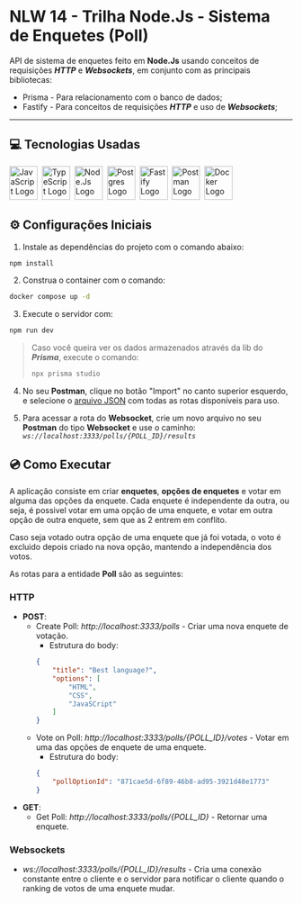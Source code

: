 # NLW 14 - Trilha Node.Js - Sistema de Enquetes (Poll)

API de sistema de enquetes feito em **Node.Js** usando conceitos de requisições ***HTTP*** e ***Websockets***, em conjunto com as principais bibliotecas:
* Prisma - Para relacionamento com o banco de dados;
* Fastify - Para conceitos de requisições ***HTTP*** e uso de ***Websockets***;

<hr>

## :computer: Tecnologias Usadas
<img alt='JavaScript Logo' height='60' width='50' src='https://raw.githubusercontent.com/get-icon/geticon/fc0f660daee147afb4a56c64e12bde6486b73e39/icons/javascript.svg' />&nbsp;
<img alt='TypeScript Logo' height='60' width='50' src='https://raw.githubusercontent.com/get-icon/geticon/fc0f660daee147afb4a56c64e12bde6486b73e39/icons/typescript-icon.svg' />&nbsp;
<img alt='Node.Js Logo' height='60' width='50' src='https://raw.githubusercontent.com/get-icon/geticon/fc0f660daee147afb4a56c64e12bde6486b73e39/icons/nodejs-icon.svg' />&nbsp;
<img alt='Postgres Logo' height='60' width='50' src='https://raw.githubusercontent.com/get-icon/geticon/fc0f660daee147afb4a56c64e12bde6486b73e39/icons/postgresql.svg' />&nbsp;
<img alt='Fastify Logo' height='60' width='50' src='https://raw.githubusercontent.com/get-icon/geticon/fc0f660daee147afb4a56c64e12bde6486b73e39/icons/fastify-icon.svg' />&nbsp;
<img alt='Postman Logo' height='60' width='50' src='https://raw.githubusercontent.com/get-icon/geticon/fc0f660daee147afb4a56c64e12bde6486b73e39/icons/postman.svg' />&nbsp;
<img alt='Docker Logo' height='60' width='50' src='https://raw.githubusercontent.com/get-icon/geticon/fc0f660daee147afb4a56c64e12bde6486b73e39/icons/docker-icon.svg' />&nbsp;

## ⚙ Configurações Iniciais
1. Instale as dependências do projeto com o comando abaixo:
```bash
npm install
```

2. Construa o container com o comando:
```bash
docker compose up -d
```

3. Execute o servidor com:
```bash
npm run dev
```

> Caso você queira ver os dados armazenados através da lib do ***Prisma***, execute o comando:
> ```bash
> npx prisma studio
> ```

4. No seu **Postman**, clique no botão "Import" no canto superior esquerdo, e selecione o [arquivo JSON](./docs/#NLW14%20-%20Node.Js%20-%20Polls.postman_collection.json) com todas as rotas disponíveis para uso.

5. Para acessar a rota do **Websocket**, crie um novo arquivo no seu **Postman** do tipo **Websocket** e use o caminho:
*`ws://localhost:3333/polls/{POLL_ID}/results`*

## 💿 Como Executar

A aplicação consiste em criar **enquetes**, **opções de enquetes** e votar em alguma das opções da enquete. Cada enquete é independente da outra, ou seja, é possivel votar em uma opção de uma enquete, e votar em outra opção de outra enquete, sem que as 2 entrem em conflito.

Caso seja votado outra opção de uma enquete que já foi votada, o voto é excluido depois criado na nova opção, mantendo a independência dos votos.

As rotas para a entidade **Poll** são as seguintes:

### HTTP
* **POST**:
    * Create Poll: *http://localhost:3333/polls* - Criar uma nova enquete de votação.
        * Estrutura do body:
        ```json
        {
            "title": "Best language?",
            "options": [
                "HTML",
                "CSS",
                "JavaSCript"
            ]
        }
        ```
    * Vote on Poll: *http://localhost:3333/polls/{POLL_ID}/votes* - Votar em uma das opções de enquete de uma enquete.
        * Estrutura do body:
        ```json
        {
            "pollOptionId": "871cae5d-6f89-46b8-ad95-3921d48e1773"
        }
        ```
* **GET**:
    * Get Poll: *http://localhost:3333/polls/{POLL_ID}* - Retornar uma enquete.

### Websockets
* *ws://localhost:3333/polls/{POLL_ID}/results* - Cria uma conexão constante entre o cliente e o servidor para notificar o cliente quando o ranking de votos de uma enquete mudar.